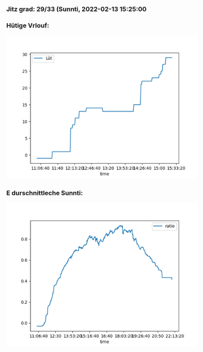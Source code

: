 ### Jitz grad: 29/33 (Sunnti, 2022-02-13 15:25:00

### Hütige Vrlouf:
![Graph](Today.png)

### E durschnittleche Sunnti:
![Graph](Sunnti.png)